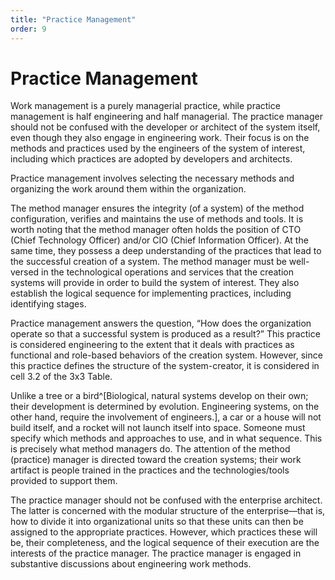 ```yaml
---
title: "Practice Management"
order: 9
---
```


# Practice Management

Work management is a purely managerial practice, while practice management is half engineering and half managerial. The practice manager should not be confused with the developer or architect of the system itself, even though they also engage in engineering work. Their focus is on the methods and practices used by the engineers of the system of interest, including which practices are adopted by developers and architects.

Practice management involves selecting the necessary methods and organizing the work around them within the organization.

The method manager ensures the integrity (of a system) of the method configuration, verifies and maintains the use of methods and tools. It is worth noting that the method manager often holds the position of CTO (Chief Technology Officer) and/or CIO (Chief Information Officer). At the same time, they possess a deep understanding of the practices that lead to the successful creation of a system. The method manager must be well-versed in the technological operations and services that the creation systems will provide in order to build the system of interest. They also establish the logical sequence for implementing practices, including identifying stages.

Practice management answers the question, “How does the organization operate so that a successful system is produced as a result?” This practice is considered engineering to the extent that it deals with practices as functional and role-based behaviors of the creation system. However, since this practice defines the structure of the system-creator, it is considered in cell 3.2 of the 3x3 Table.

Unlike a tree or a bird^[Biological, natural systems develop on their own; their development is determined by evolution. Engineering systems, on the other hand, require the involvement of engineers.], a car or a house will not build itself, and a rocket will not launch itself into space. Someone must specify which methods and approaches to use, and in what sequence. This is precisely what method managers do. The attention of the method (practice) manager is directed toward the creation systems; their work artifact is people trained in the practices and the technologies/tools provided to support them.

The practice manager should not be confused with the enterprise architect. The latter is concerned with the modular structure of the enterprise—that is, how to divide it into organizational units so that these units can then be assigned to the appropriate practices. However, which practices these will be, their completeness, and the logical sequence of their execution are the interests of the practice manager. The practice manager is engaged in substantive discussions about engineering work methods.